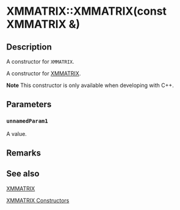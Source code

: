 # XMMATRIX::XMMATRIX(const XMMATRIX &)

## Description

A constructor for `XMMATRIX`.

A constructor for [XMMATRIX](https://learn.microsoft.com/windows/desktop/api/directxmath/ns-directxmath-xmmatrix).

**Note** This constructor is only available when developing with C++.

## Parameters

### `unnamedParam1`

A value.

## Remarks

## See also

[XMMATRIX](https://learn.microsoft.com/windows/desktop/api/directxmath/ns-directxmath-xmmatrix)

[XMMATRIX Constructors](https://learn.microsoft.com/windows/desktop/dxmath/xmmatrix-ctor)